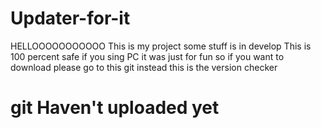 # Updater-for-it
HELLOOOOOOOOOOO
This is my project some stuff is in develop This is 100 percent safe if you sing PC it was just for fun so if you want to download please go to this git instead this is the version checker
# git Haven't uploaded yet
